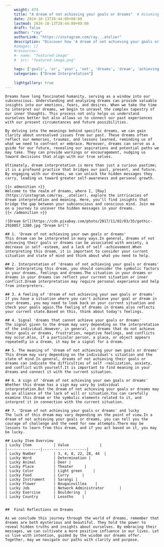 ```yaml
---
    weight: 474
    title: "A dream of not achieving your goals or dreams"  # Assuming 'title' column exists
    date: 2024-10-13T20:44:00+08:00
    lastmod: 2024-10-13T20:44:00+08:00
    draft: false
    author: "ray"
    authorLink: "https://instagram.com/ray._.atelier"
    description: "Discover how 'A dream of not achieving your goals or dreams' can interpret your future and uncover its significant meanings in your life."
    #images: []
    #resources:
    #- name: "featured-image"
    #  src: "featured-image.png"
    
    tags: ['goals', 'or', 'your', 'not', 'dreams', 'dream', 'achieving', 'of', 'A']
    categories: ["Dream Interpretation"]
    
    lightgallery: true
---
```

    
    Dreams have long fascinated humanity, serving as a window into our subconscious. Understanding and analyzing dreams can provide valuable insights into our emotions, fears, and desires. When we take the time to interpret our dreams, we begin to unravel the complex tapestry of our inner thoughts. This process not only helps us understand ourselves better but also allows us to connect our past experiences with our present circumstances and future possibilities.
    
    By delving into the meanings behind specific dreams, we can gain clarity about unresolved issues from our past. These dreams often reflect our memories, traumas, and lessons learned, reminding us of what we need to confront or embrace. Moreover, dreams can serve as a guide for our future, revealing our aspirations and potential paths we may take. They can provide warnings or encouragement, nudging us toward decisions that align with our true selves.
    
    Ultimately, dream interpretation is more than just a curious pastime; it is a profound practice that bridges our past, present, and future. By engaging with our dreams, we can unlock the hidden messages they carry, leading us toward greater self-awareness and personal growth.
    
    {{< admonition >}}
    Welcome to the realm of dreams, where I, [Ray](https://instagram.com/ray._.atelier), explore the intricacies of dream interpretation and meaning. Here, you’ll find insights that bridge the gap between your subconscious and conscious mind. Join me on a journey to uncover the hidden messages in your dreams.
    {{< /admonition >}}
    
    ![Dream Grl](https://cdn.pixabay.com/photo/2017/11/02/03/35/gothic-2910057_1280.jpg "Dream Grl")
    
    ## 1. 'Dream of not achieving your own goals or dreams'
    This dream can be interpreted in many ways.In general, dreams of not achieving their goals or dreams can be associated with anxiety, a decrease in self -esteem, and a lack of self -achievement.When interpreting this dream, it is important to consider your current situation and state of mind and think about what you need to help.
    
    ## 2. Interpretation of 'dreams of not achieving your goals or dreams'
    When interpreting this dream, you should consider the symbolic factors in your dreams, feelings and dreams.The situation in your dreams or dreams in your dreams can reflect your current situation or inner conflict.Dream interpretation may require personal experience and help from interpreters.
    
    ## 3. A feeling of 'dream of not achieving your own goals or dreams'
    If you have a situation where you can't achieve your goal or dream in your dreams, you may need to look back on your current situation and check your goals again.The feeling of dreams in dreams also reflects your current state.Based on this, think about today's feelings.
    
    ## 4. Signal 'dreams that cannot achieve your goals or dreams'
    The signal given to the dream may vary depending on the interpretation of the individual.However, in general, in dreams that do not achieve their goals or dreams, frustration, negative feelings, and conflicts may occur.Also, if a particular person, a place, or object appears repeatedly in a dream, it may be a signal for a dream.
    
    ## 5. The meaning of 'dream of not achieving your own goals or dreams'
    This dream may vary depending on the individual's situation and the state of mind.In general, dreams of not achieving their goals or dreams can indicate the difficulties of self -realization, anxiety, and conflict with yourself.It is important to find meaning in your dreams and connect it with the current situation.
    
    ## 6. A sign of 'dream of not achieving your own goals or dreams'
    Whether this dream has a sign may vary by individual interpretation.But the dream of not achieving your goals or dreams may be an alliance of the lack of will or situation.You can carefully examine this dream or the symbolic elements related to it, and interpret it in connection with the current situation.
    
    ## 7. 'Dream of not achieving your goals or dreams' and lucky
    The luck of this dream may vary depending on the point of view.In a dream of not achieving your goals or dreams, you can tell you the courage of challenge and the need for new attempts.There may be lessons to learn from this dream, and if you act based on it, you may be lucky.
    
    ## Lucky Item Overview
    | Lucky Item          | Value              |
    |---------------|--------------------|
    | Lucky Number        | 3, 4, 8, 22, 28, 44  |
    | Lucky Word          | Determination |
    | Lucky Animal        | Deer |
    | Lucky Place         | Theater     |
    | Lucky Color         | Light green     |
    | Lucky Food          | Curry      |
    | Lucky Instrument    | Sarangi |
    | Lucky Flower        | Bougainvillea    |
    | Lucky Job           | Network Administrator       |
    | Lucky Exercise      | Bouldering  |
    | Lucky Country       | Lesotho    |
    
    
    ##  Final Reflections on Dreams
    
    As we conclude this journey through the world of dreams, remember that dreams are both mysterious and beautiful. They hold the power to reveal hidden truths and insights about ourselves. By embracing their messages, we can cultivate a more positive influence in our lives. Let us live with intention, guided by the wisdom our dreams offer. Together, may we navigate our paths with clarity and purpose.
    